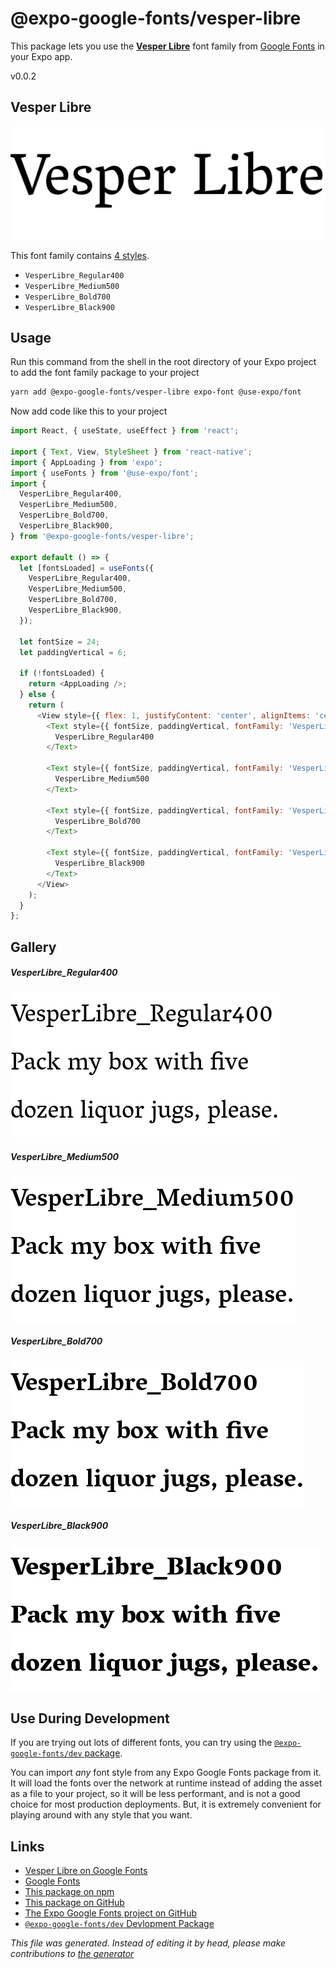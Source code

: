 # @expo-google-fonts/vesper-libre

This package lets you use the [**Vesper Libre**](https://fonts.google.com/specimen/Vesper+Libre) font family from [Google Fonts](https://fonts.google.com/) in your Expo app.

v0.0.2

## Vesper Libre

![Vesper Libre](./font-family.png)

This font family contains [4 styles](#gallery).

- `VesperLibre_Regular400`
- `VesperLibre_Medium500`
- `VesperLibre_Bold700`
- `VesperLibre_Black900`

## Usage

Run this command from the shell in the root directory of your Expo project to add the font family package to your project
```sh
yarn add @expo-google-fonts/vesper-libre expo-font @use-expo/font
```

Now add code like this to your project
```js
import React, { useState, useEffect } from 'react';

import { Text, View, StyleSheet } from 'react-native';
import { AppLoading } from 'expo';
import { useFonts } from '@use-expo/font';
import {
  VesperLibre_Regular400,
  VesperLibre_Medium500,
  VesperLibre_Bold700,
  VesperLibre_Black900,
} from '@expo-google-fonts/vesper-libre';

export default () => {
  let [fontsLoaded] = useFonts({
    VesperLibre_Regular400,
    VesperLibre_Medium500,
    VesperLibre_Bold700,
    VesperLibre_Black900,
  });

  let fontSize = 24;
  let paddingVertical = 6;

  if (!fontsLoaded) {
    return <AppLoading />;
  } else {
    return (
      <View style={{ flex: 1, justifyContent: 'center', alignItems: 'center' }}>
        <Text style={{ fontSize, paddingVertical, fontFamily: 'VesperLibre_Regular400' }}>
          VesperLibre_Regular400
        </Text>

        <Text style={{ fontSize, paddingVertical, fontFamily: 'VesperLibre_Medium500' }}>
          VesperLibre_Medium500
        </Text>

        <Text style={{ fontSize, paddingVertical, fontFamily: 'VesperLibre_Bold700' }}>
          VesperLibre_Bold700
        </Text>

        <Text style={{ fontSize, paddingVertical, fontFamily: 'VesperLibre_Black900' }}>
          VesperLibre_Black900
        </Text>
      </View>
    );
  }
};

```

## Gallery

##### VesperLibre_Regular400
![VesperLibre_Regular400](./23ebf9650e07e0d9fc46ae2eba26ac2ec4ce96fb1c5dfe8d1e68697caa450075.ttf.png)

##### VesperLibre_Medium500
![VesperLibre_Medium500](./0d1943717826e25f00193643ca5cef6a8e84d9949f43eea2e7fcbbcf7eac6472.ttf.png)

##### VesperLibre_Bold700
![VesperLibre_Bold700](./c45aa4f922411d07c89ae4f96d05177e84e280aecdda0fdee999b1a617b4c1ce.ttf.png)

##### VesperLibre_Black900
![VesperLibre_Black900](./0f6179f3446d68f20aa486aed461cc68f86028fd02217a13559a2bf5c3e60702.ttf.png)


## Use During Development

If you are trying out lots of different fonts, you can try using the [`@expo-google-fonts/dev` package](https://www.npmjs.com/package/@expo-google-fonts/dev).

You can import *any* font style from any Expo Google Fonts package from it. It will load the fonts
over the network at runtime instead of adding the asset as a file to your project, so it will be 
less performant, and is not a good choice for most production deployments. But, it is extremely convenient
for playing around with any style that you want.

## Links

- [Vesper Libre on Google Fonts](https://fonts.google.com/specimen/Vesper+Libre)
- [Google Fonts](https://fonts.google.com/)
- [This package on npm](https://www.npmjs.com/package/@expo-google-fonts/vesper-libre)
- [This package on GitHub](https://github.com/expo/google-fonts/tree/master/font-packages/vesper-libre)
- [The Expo Google Fonts project on GitHub](https://github.com/expo/google-fonts)
- [`@expo-google-fonts/dev` Devlopment Package](https://github.com/expo/google-fonts/tree/master/font-packages/dev)


*This file was generated. Instead of editing it by head, please make contributions to [the generator](https://github.com/expo/google-fonts/tree/master/packages/generator)*
